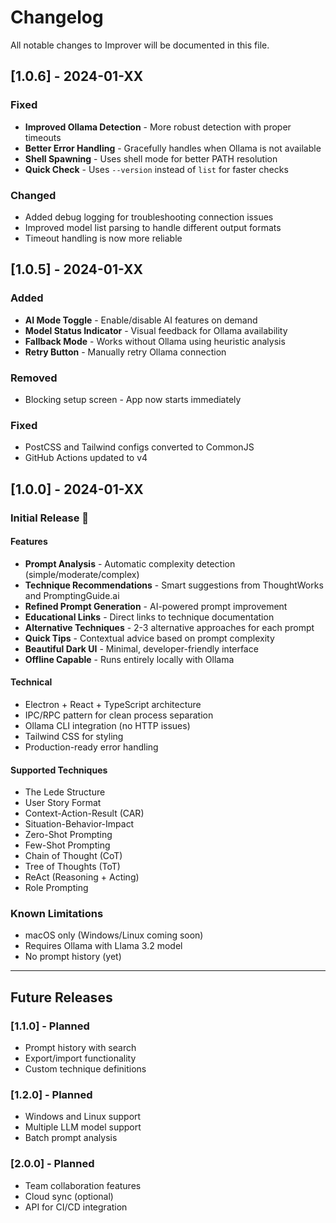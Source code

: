 # Changelog

All notable changes to Improver will be documented in this file.

## [1.0.6] - 2024-01-XX

### Fixed
- **Improved Ollama Detection** - More robust detection with proper timeouts
- **Better Error Handling** - Gracefully handles when Ollama is not available
- **Shell Spawning** - Uses shell mode for better PATH resolution
- **Quick Check** - Uses `--version` instead of `list` for faster checks

### Changed
- Added debug logging for troubleshooting connection issues
- Improved model list parsing to handle different output formats
- Timeout handling is now more reliable

## [1.0.5] - 2024-01-XX

### Added
- **AI Mode Toggle** - Enable/disable AI features on demand
- **Model Status Indicator** - Visual feedback for Ollama availability
- **Fallback Mode** - Works without Ollama using heuristic analysis
- **Retry Button** - Manually retry Ollama connection

### Removed
- Blocking setup screen - App now starts immediately

### Fixed
- PostCSS and Tailwind configs converted to CommonJS
- GitHub Actions updated to v4

## [1.0.0] - 2024-01-XX

### Initial Release 🎉

#### Features
- **Prompt Analysis** - Automatic complexity detection (simple/moderate/complex)
- **Technique Recommendations** - Smart suggestions from ThoughtWorks and PromptingGuide.ai
- **Refined Prompt Generation** - AI-powered prompt improvement
- **Educational Links** - Direct links to technique documentation
- **Alternative Techniques** - 2-3 alternative approaches for each prompt
- **Quick Tips** - Contextual advice based on prompt complexity
- **Beautiful Dark UI** - Minimal, developer-friendly interface
- **Offline Capable** - Runs entirely locally with Ollama

#### Technical
- Electron + React + TypeScript architecture
- IPC/RPC pattern for clean process separation
- Ollama CLI integration (no HTTP issues)
- Tailwind CSS for styling
- Production-ready error handling

#### Supported Techniques
- The Lede Structure
- User Story Format
- Context-Action-Result (CAR)
- Situation-Behavior-Impact
- Zero-Shot Prompting
- Few-Shot Prompting
- Chain of Thought (CoT)
- Tree of Thoughts (ToT)
- ReAct (Reasoning + Acting)
- Role Prompting

### Known Limitations
- macOS only (Windows/Linux coming soon)
- Requires Ollama with Llama 3.2 model
- No prompt history (yet)

---

## Future Releases

### [1.1.0] - Planned
- Prompt history with search
- Export/import functionality
- Custom technique definitions

### [1.2.0] - Planned
- Windows and Linux support
- Multiple LLM model support
- Batch prompt analysis

### [2.0.0] - Planned
- Team collaboration features
- Cloud sync (optional)
- API for CI/CD integration
